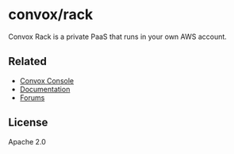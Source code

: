 # convox/rack

Convox Rack is a private PaaS that runs in your own AWS account.

## Related

* [Convox Console](https://console.convox.com)
* [Documentation](https://docs.convox.com)
* [Forums](https://community.convox.com)

## License

Apache 2.0
